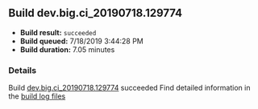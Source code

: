 ## Build dev.big.ci_20190718.129774
- **Build result:** `succeeded`
- **Build queued:** 7/18/2019 3:44:28 PM
- **Build duration:** 7.05 minutes
### Details
Build [dev.big.ci_20190718.129774](https://winappstudio.visualstudio.com/web/build.aspx?pcguid=a4ef43be-68ce-4195-a619-079b4d9834c2&builduri=vstfs%3a%2f%2f%2fBuild%2fBuild%2f29774) succeeded
Find detailed information in the [build log files](https://uwpctdiags.blob.core.windows.net/buildlogs/dev.big.ci_20190718.129774_logs.zip)
